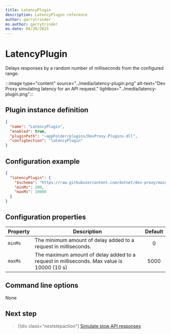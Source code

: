 ```yaml
---
title: LatencyPlugin
description: LatencyPlugin reference
author: garrytrinder
ms.author: garrytrinder
ms.date: 04/30/2025
---
```


# LatencyPlugin

Delays responses by a random number of milliseconds from the configured range.

:::image type="content" source="../media/latency-plugin.png" alt-text="Dev Proxy simulating latency for an API request." lightbox="../media/latency-plugin.png":::

## Plugin instance definition

```json
{
  "name": "LatencyPlugin",
  "enabled": true,
  "pluginPath": "~appFolder/plugins/DevProxy.Plugins.dll",
  "configSection": "latencyPlugin"
}
```

## Configuration example

```json
{
  "latencyPlugin": {
    "$schema": "https://raw.githubusercontent.com/dotnet/dev-proxy/main/schemas/v0.29.1/latencyplugin.schema.json",
    "minMs": 200,
    "maxMs": 10000
  }
}
```

## Configuration properties

| Property | Description | Default |
| -------- | ----------- | :-----: |
| `minMs` | The minimum amount of delay added to a request in milliseconds. |   0 |
| `maxMs` | The maximum amount of delay added to a request in milliseconds. Max value is 10000 (10 s) |  5000  |

## Command line options

None

## Next step

> [!div class="nextstepaction"]
> [Simulate slow API responses](../how-to/simulate-slow-api-responses.md)
